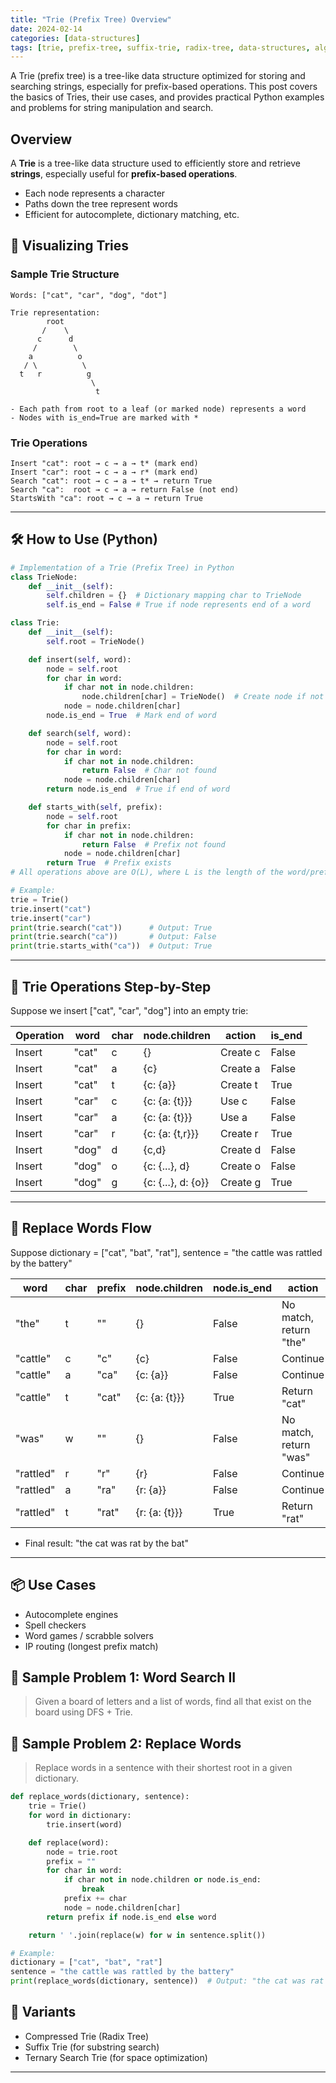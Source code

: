 ```yaml
---
title: "Trie (Prefix Tree) Overview"
date: 2024-02-14
categories: [data-structures]
tags: [trie, prefix-tree, suffix-trie, radix-tree, data-structures, algorithms, python, coding-interview, leetcode, tutorial, guide, programming, autocomplete, spell-check, string-search, problem-solving, big-o, time-complexity, word-games, ip-routing]
---
```


A Trie (prefix tree) is a tree-like data structure optimized for storing and searching strings, especially for prefix-based operations. This post covers the basics of Tries, their use cases, and provides practical Python examples and problems for string manipulation and search.

## Overview
A **Trie** is a tree-like data structure used to efficiently store and retrieve **strings**, especially useful for **prefix-based operations**.

- Each node represents a character
- Paths down the tree represent words
- Efficient for autocomplete, dictionary matching, etc.

## 🧩 Visualizing Tries

### Sample Trie Structure

```
Words: ["cat", "car", "dog", "dot"]

Trie representation:
        root
       /    \
      c      d
     /        \
    a          o
   / \          \
  t   r          g
                  \
                   t

- Each path from root to a leaf (or marked node) represents a word
- Nodes with is_end=True are marked with *
```

### Trie Operations

```
Insert "cat": root → c → a → t* (mark end)
Insert "car": root → c → a → r* (mark end)
Search "cat": root → c → a → t* → return True
Search "ca":  root → c → a → return False (not end)
StartsWith "ca": root → c → a → return True
```

---

## 🛠️ How to Use (Python)

```python
# Implementation of a Trie (Prefix Tree) in Python
class TrieNode:
    def __init__(self):
        self.children = {}  # Dictionary mapping char to TrieNode
        self.is_end = False # True if node represents end of a word

class Trie:
    def __init__(self):
        self.root = TrieNode()

    def insert(self, word):
        node = self.root
        for char in word:
            if char not in node.children:
                node.children[char] = TrieNode()  # Create node if not present
            node = node.children[char]
        node.is_end = True  # Mark end of word

    def search(self, word):
        node = self.root
        for char in word:
            if char not in node.children:
                return False  # Char not found
            node = node.children[char]
        return node.is_end  # True if end of word

    def starts_with(self, prefix):
        node = self.root
        for char in prefix:
            if char not in node.children:
                return False  # Prefix not found
            node = node.children[char]
        return True  # Prefix exists
# All operations above are O(L), where L is the length of the word/prefix

# Example:
trie = Trie()
trie.insert("cat")
trie.insert("car")
print(trie.search("cat"))      # Output: True
print(trie.search("ca"))       # Output: False
print(trie.starts_with("ca"))  # Output: True
```

---

## 🧩 Trie Operations Step-by-Step

Suppose we insert ["cat", "car", "dog"] into an empty trie:

| Operation | word | char | node.children | action | is_end |
|-----------|------|------|---------------|--------|--------|
| Insert    | "cat"| c    | {}            | Create c | False |
| Insert    | "cat"| a    | {c}           | Create a | False |
| Insert    | "cat"| t    | {c: {a}}      | Create t | True  |
| Insert    | "car"| c    | {c: {a: {t}}} | Use c   | False |
| Insert    | "car"| a    | {c: {a: {t}}} | Use a   | False |
| Insert    | "car"| r    | {c: {a: {t,r}}} | Create r | True |
| Insert    | "dog"| d    | {c,d}         | Create d | False |
| Insert    | "dog"| o    | {c: {...}, d} | Create o | False |
| Insert    | "dog"| g    | {c: {...}, d: {o}} | Create g | True |

---

## 🧩 Replace Words Flow

Suppose dictionary = ["cat", "bat", "rat"], sentence = "the cattle was rattled by the battery"

| word | char | prefix | node.children | node.is_end | action |
|------|------|--------|---------------|-------------|--------|
| "the" | t | "" | {} | False | No match, return "the" |
| "cattle" | c | "c" | {c} | False | Continue |
| "cattle" | a | "ca" | {c: {a}} | False | Continue |
| "cattle" | t | "cat" | {c: {a: {t}}} | True | Return "cat" |
| "was" | w | "" | {} | False | No match, return "was" |
| "rattled" | r | "r" | {r} | False | Continue |
| "rattled" | a | "ra" | {r: {a}} | False | Continue |
| "rattled" | t | "rat" | {r: {a: {t}}} | True | Return "rat" |

- Final result: "the cat was rat by the bat"

---

## 📦 Use Cases
- Autocomplete engines
- Spell checkers
- Word games / scrabble solvers
- IP routing (longest prefix match)

## 📘 Sample Problem 1: Word Search II
> Given a board of letters and a list of words, find all that exist on the board using DFS + Trie.

## 📘 Sample Problem 2: Replace Words

> Replace words in a sentence with their shortest root in a given dictionary.

```python
def replace_words(dictionary, sentence):
    trie = Trie()
    for word in dictionary:
        trie.insert(word)

    def replace(word):
        node = trie.root
        prefix = ""
        for char in word:
            if char not in node.children or node.is_end:
                break
            prefix += char
            node = node.children[char]
        return prefix if node.is_end else word

    return ' '.join(replace(w) for w in sentence.split())

# Example:
dictionary = ["cat", "bat", "rat"]
sentence = "the cattle was rattled by the battery"
print(replace_words(dictionary, sentence))  # Output: "the cat was rat by the bat"
```

## 🔁 Variants
- Compressed Trie (Radix Tree)
- Suffix Trie (for substring search)
- Ternary Search Trie (for space optimization)

---
